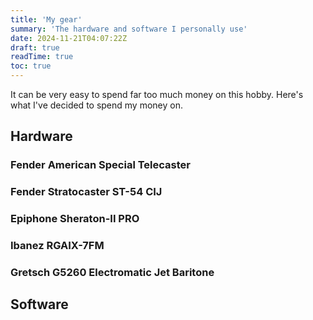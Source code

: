 ```yaml
---
title: 'My gear'
summary: 'The hardware and software I personally use'
date: 2024-11-21T04:07:22Z
draft: true
readTime: true 
toc: true 
---
```

It can be very easy to spend far too much money on this hobby. Here's what I've decided to spend my money on.

## Hardware

### Fender American Special Telecaster

### Fender Stratocaster ST-54 CIJ

### Epiphone Sheraton-II PRO

### Ibanez RGAIX-7FM 

### Gretsch G5260 Electromatic Jet Baritone

## Software